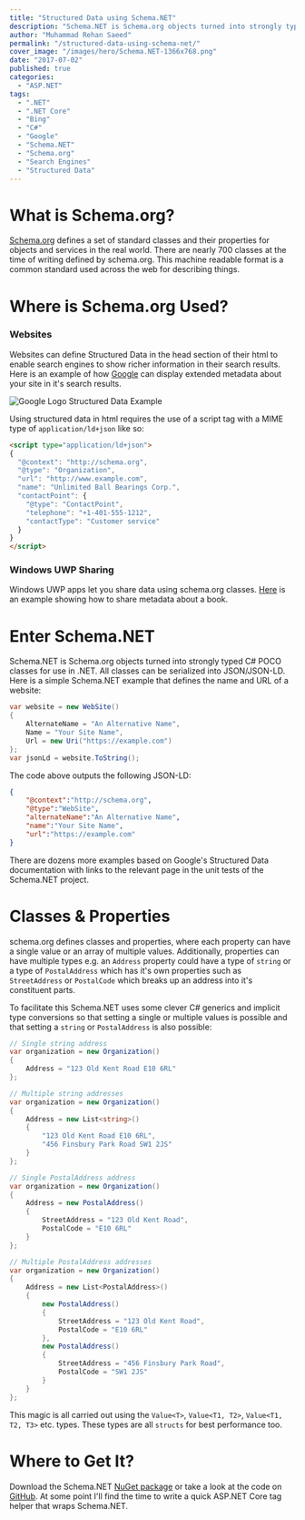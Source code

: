 ```yaml
---
title: "Structured Data using Schema.NET"
description: "Schema.NET is Schema.org objects turned into strongly typed C# POCO classes for use in .NET."
author: "Muhammad Rehan Saeed"
permalink: "/structured-data-using-schema-net/"
cover_image: "/images/hero/Schema.NET-1366x768.png"
date: "2017-07-02"
published: true
categories:
  - "ASP.NET"
tags:
  - ".NET"
  - ".NET Core"
  - "Bing"
  - "C#"
  - "Google"
  - "Schema.NET"
  - "Schema.org"
  - "Search Engines"
  - "Structured Data"
---
```


# What is Schema.org?

[Schema.org](https://schema.org) defines a set of standard classes and their properties for objects and services in the real world. There are nearly 700 classes at the time of writing defined by schema.org. This machine readable format is a common standard used across the web for describing things.

# Where is Schema.org Used?

### Websites

Websites can define Structured Data in the head section of their html to enable search engines to show richer information in their search results. Here is an example of how [Google](https://developers.google.com/search/docs/guides/intro-structured-data) can display extended metadata about your site in it's search results.

![Google Logo Structured Data Example](./images/Google-Logo-Structured-Data-Example.png)

Using structured data in html requires the use of a script tag with a MIME type of `application/ld+json` like so:

```html
<script type="application/ld+json">
{
  "@context": "http://schema.org",
  "@type": "Organization",
  "url": "http://www.example.com",
  "name": "Unlimited Ball Bearings Corp.",
  "contactPoint": {
    "@type": "ContactPoint",
    "telephone": "+1-401-555-1212",
    "contactType": "Customer service"
  }
}
</script>
```

### Windows UWP Sharing

Windows UWP apps let you share data using schema.org classes. [Here](https://docs.microsoft.com/en-us/uwp/schemas/appxpackage/appxmanifestschema/element-sharetarget) is an example showing how to share metadata about a book.

# Enter Schema.NET

Schema.NET is Schema.org objects turned into strongly typed C# POCO classes for use in .NET. All classes can be serialized into JSON/JSON-LD. Here is a simple Schema.NET example that defines the name and URL of a website:

```cs
var website = new WebSite()
{
    AlternateName = "An Alternative Name",
    Name = "Your Site Name",
    Url = new Uri("https://example.com")
};
var jsonLd = website.ToString();
```

The code above outputs the following JSON-LD:

```json
{
    "@context":"http://schema.org",
    "@type":"WebSite",
    "alternateName":"An Alternative Name",
    "name":"Your Site Name",
    "url":"https://example.com"
}
```

There are dozens more examples based on Google's Structured Data documentation with links to the relevant page in the unit tests of the Schema.NET project.

# Classes & Properties

schema.org defines classes and properties, where each property can have a single value or an array of multiple values. Additionally, properties can have multiple types e.g. an `Address` property could have a type of `string` or a type of `PostalAddress` which has it's own properties such as `StreetAddress` or `PostalCode` which breaks up an address into it's constituent parts.

To facilitate this Schema.NET uses some clever C# generics and implicit type conversions so that setting a single or multiple values is possible and that setting a `string` or `PostalAddress` is also possible:

```cs
// Single string address
var organization = new Organization()
{
    Address = "123 Old Kent Road E10 6RL"
};

// Multiple string addresses
var organization = new Organization()
{
    Address = new List<string>()
    { 
        "123 Old Kent Road E10 6RL",
        "456 Finsbury Park Road SW1 2JS"
    }
};

// Single PostalAddress address
var organization = new Organization()
{
    Address = new PostalAddress()
    {
        StreetAddress = "123 Old Kent Road",
        PostalCode = "E10 6RL"
    }
};

// Multiple PostalAddress addresses
var organization = new Organization()
{
    Address = new List<PostalAddress>()
    {
        new PostalAddress()
        {
            StreetAddress = "123 Old Kent Road",
            PostalCode = "E10 6RL"
        },
        new PostalAddress()
        {
            StreetAddress = "456 Finsbury Park Road",
            PostalCode = "SW1 2JS"
        }
    }
};
```

This magic is all carried out using the `Value<T>`, `Value<T1, T2>`, `Value<T1, T2, T3>` etc. types. These types are all `structs` for best performance too.

# Where to Get It?

Download the Schema.NET [NuGet package](https://www.nuget.org/packages/Schema.NET) or take a look at the code on [GitHub](https://github.com/RehanSaeed/Schema.NET). At some point I'll find the time to write a quick ASP.NET Core tag helper that wraps Schema.NET.
